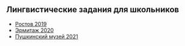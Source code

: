 ## Лингвистические задания для школьников

* [Ростов 2019](/rostov2019.md) 
* [Эрмитаж 2020](/hermitage2020.md)
* [Пушкинский музей 2021](/pushkinmuseum2021.md)
